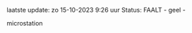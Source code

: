 laatste update: 
zo 15-10-2023  9:26   uur 
Status: FAALT - geel - 
<div class="service Y">microstation</div>
